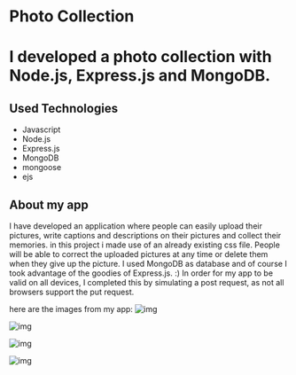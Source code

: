 # Photo Collection

# I developed a photo collection with Node.js, Express.js and MongoDB.


## Used Technologies
+ Javascript
+ Node.js
+ Express.js
+ MongoDB
+ mongoose
+ ejs


## About my app
I have developed an application where people can easily upload their pictures, write captions and descriptions on their pictures and collect their memories.
in this project i made use of an already existing css file.
People will be able to correct the uploaded pictures at any time or delete them when they give up the picture.
I used MongoDB as database and of course I took advantage of the goodies of Express.js. :)
In order for my app to be valid on all devices, I completed this by simulating a post request, as not all browsers support the put request.


here are the images from my app:
![img](https://i.hizliresim.com/sp92b4n.png?raw=true "Title")

![img](https://i.hizliresim.com/a6na777.png?raw=true "Title")

![img](https://i.hizliresim.com/mqzxqrd.png?raw=true "Title")

![img](https://i.hizliresim.com/qfff0gs.png?raw=true "Title")

